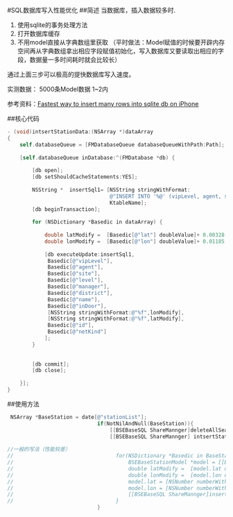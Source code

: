 #SQL数据库写入性能优化
##简述
当数据库，插入数据较多时.

1. 使用sqlite的事务处理方法
2. 打开数据库缓存
3. 不用model直接从字典数组里获取
   （平时做法：Model赋值的时候要开辟内存空间再从字典数组拿出相应字段赋值初始化，写入数据库又要读取出相应的字段，数据量一多时间耗时就会比较长）

通过上面三步可以极高的提快数据库写入速度。

实测数据：
5000条Model数据  1~2内

参考资料：[Fastest way to insert many rows into sqlite db on iPhone](http://stackoverflow.com/questions/11784143/fastest-way-to-insert-many-rows-into-sqlite-db-on-iphone)

##核心代码

```objectivec
- (void)intsertStationData:(NSArray *)dataArray
{
    self.databaseQueue = [FMDatabaseQueue databaseQueueWithPath:Path];
    
    [self.databaseQueue inDatabase:^(FMDatabase *db) {
        
        [db open];
        [db setShouldCacheStatements:YES];
        
        NSString *  insertSql1= [NSString stringWithFormat:
                                 @"INSERT INTO '%@' (vipLevel, agent, site,level,manager,district,name,indoor,lon,lat,StationID,netKind) VALUES (?,?,?,?,?,?,?,?,?,?,?,?)",
                                 KtableName];
        [db beginTransaction];
        
        for (NSDictionary *Basedic in dataArray) {
            
            double latModify =  [Basedic[@"lat"] doubleValue]+ 0.00328;
            double lonModify =  [Basedic[@"lon"] doubleValue]+ 0.01185;
            
            [db executeUpdate:insertSql1,
             Basedic[@"vipLevel"],
             Basedic[@"agent"],
             Basedic[@"site"],
             Basedic[@"level"],
             Basedic[@"manager"],
             Basedic[@"district"],
             Basedic[@"name"],
             Basedic[@"inDoor"],
             [NSString stringWithFormat:@"%f",lonModify],
             [NSString stringWithFormat:@"%f",latModify],
             Basedic[@"id"],
             Basedic[@"netKind"]
            ];
        }
        
        
        [db commit];
        [db close];
        
    }];
}
```

##使用方法

```objectivec
 NSArray *BaseStation = date[@"stationList"];
                             if(NotNilAndNull(BaseStation)){
                                 [[BSEBaseSQL ShareMannger]deleteAllSearchKeywordsFromDB];
                                 [[BSEBaseSQL ShareMannger] intsertStationData:BaseStation];
                                 
//一般的写法（性能较差）
//                                 for(NSDictionary *Basedic in BaseStation){
//                                     BSEBaseStationModel *model = [[BSEBaseStationModel alloc]initWithDict:Basedic];
//                                     double latModify =  [model.lat doubleValue]+ 0.00328;
//                                     double lonModify =  [model.lon doubleValue]+ 0.01185;
//                                     model.lat = [NSNumber numberWithDouble:latModify];
//                                     model.lon = [NSNumber numberWithDouble:lonModify];
//                                     [[BSEBaseSQL ShareMannger]insertData:model];
//                                 }
                             }

```

